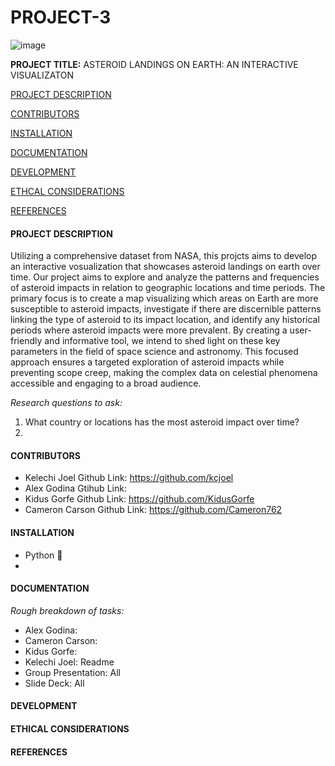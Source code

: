 
# **PROJECT-3**
![image](https://github.com/Cameron762/Project-3-Group-10/assets/72319764/0759a618-5a80-45f3-85e5-d774ed4898ad)

**PROJECT TITLE:**  ASTEROID LANDINGS ON EARTH: AN INTERACTIVE VISUALIZATON

[PROJECT DESCRIPTION](#project-description)  

[CONTRIBUTORS](#contributors) 

[INSTALLATION](#installation) 

[DOCUMENTATION](#documentation)  

[DEVELOPMENT](#development)  

[ETHCAL CONSIDERATIONS](#ethical-considerations)

[REFERENCES](#references)  




#### PROJECT DESCRIPTION

  Utilizing a comprehensive dataset from NASA, this projcts aims to develop an interactive vosualization that showcases asteroid landings on earth over time. Our project aims to explore and analyze the patterns and frequencies of asteroid impacts in relation to geographic locations and time periods. The primary focus is to create a map visualizing which areas on Earth are more susceptible to asteroid impacts, investigate if there are discernible patterns linking the type of asteroid to its impact location, and identify any historical periods where asteroid impacts were more prevalent. By creating a user-friendly and informative tool, we intend to shed light on these key parameters in the field of space science and astronomy. This focused approach ensures a targeted exploration of asteroid impacts while preventing scope creep, making the complex data on celestial phenomena accessible and engaging to a broad audience.

*Research questions to ask:*
1. What country or locations has the most asteroid impact over time?
2.

#### CONTRIBUTORS
- Kelechi Joel Github Link: https://github.com/kcjoel
-  Alex Godina Gtihub Link: 
- Kidus Gorfe Github Link: https://github.com/KidusGorfe
- Cameron Carson Github Link: https://github.com/Cameron762
  
#### INSTALLATION 
- Python :snake:
-

####  DOCUMENTATION



*Rough breakdown of tasks:*

 
- Alex Godina: 
- Cameron Carson: 
- Kidus Gorfe:
- Kelechi Joel: Readme
- Group Presentation: All
- Slide Deck: All 

#### DEVELOPMENT  

#### ETHICAL CONSIDERATIONS 

#### REFERENCES


